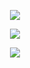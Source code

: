 <p align="center">
  <img src="https://svg-banners.vercel.app/api?type=glitch&text1=⚡+Spark+XMD+Under+Development+⚡&width=800&height=200" />
</p>

<p align="center">
  <img src="https://svg-banners.vercel.app/api?type=rainbow&text1=✨+Stay+Tuned+For+Updates+✨&width=800&height=200" />
</p>

<p align="center">
  <img src="https://svg-banners.vercel.app/api?type=shiny&text1=🚀+Launching+Soon...+🚀&width=800&height=200" />
</p>